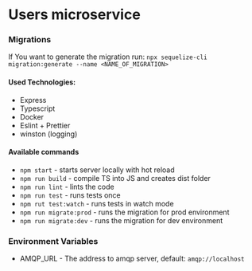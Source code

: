 # Users microservice

### Migrations

If You want to generate the migration run: `npx sequelize-cli migration:generate --name <NAME_OF_MIGRATION>`

#### Used Technologies:

- Express
- Typescript
- Docker
- Eslint + Prettier
- winston (logging)

#### Available commands

- `npm start` - starts server locally with hot reload
- `npm run build` - compile TS into JS and creates dist folder
- `npm run lint` - lints the code
- `npm run test` - runs tests once
- `npm rut test:watch` - runs tests in watch mode
- `npm run migrate:prod` - runs the migration for prod environment
- `npm run migrate:dev` - runs the migration for dev environment

### Environment Variables

- AMQP_URL - The address to amqp server, default: `amqp://localhost`
